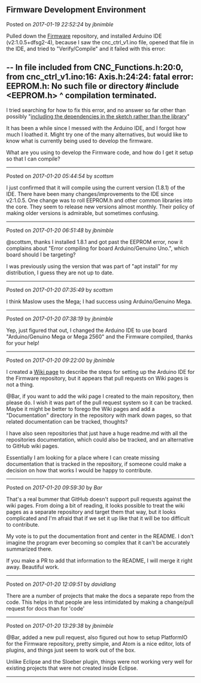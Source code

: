## Firmware Development Environment
Posted on *2017-01-19 22:52:24* by *jbnimble*

Pulled down the [Firmware](https://github.com/MaslowCNC/Firmware) repository, and installed Arduino IDE (v2:1.0.5+dfsg2-4), because I saw the cnc_ctrl_v1.ino file, opened that file in the IDE, and tried to "Verify/Compile" and it failed with this error:

--
In file included from CNC_Functions.h:20:0,
                 from cnc_ctrl_v1.ino:16:
Axis.h:24:24: fatal error: EEPROM.h: No such file or directory
     #include <EEPROM.h>
                        ^
compilation terminated.
--
I tried searching for how to fix this error, and no answer so far other than possibly "[including the dependencies in the sketch rather than the library](http://forum.arduino.cc/index.php/topic,46552.0.html)"

It has been a while since I messed with the Arduino IDE, and I forgot how much I loathed it. Might try one of the many alternatives, but would like to know what is currently being used to develop the firmware.

What are you using to develop the Firmware code, and how do I get it setup so that I can compile?

---

Posted on *2017-01-20 05:44:54* by *scottsm*

I just confirmed that it will compile using the current version (1.8.1) of the IDE. There have been many changes/improvements to the IDE since v2:1.0.5. One change was to roll EEPROM.h and other common libraries into the core. They seem to release new versions almost monthly. Their policy of making older versions is admirable, but sometimes confusing.

---

Posted on *2017-01-20 06:51:48* by *jbnimble*

@scottsm, thanks I installed 1.8.1 and got past the EEPROM error, now it complains about "Error compiling for board Arduino/Genuino Uno.", which board should I be targeting?

I was previously using the version that was part of "apt install" for my distribution, I guess they are not up to date.

---

Posted on *2017-01-20 07:35:49* by *scottsm*

I think Maslow uses the Mega; I had success using Arduino/Genuino Mega.

---

Posted on *2017-01-20 07:38:19* by *jbnimble*

Yep, just figured that out, I changed the Arduino IDE to use board "Arduino/Genuino Mega or Mega 2560" and the Firmware compiled, thanks for your help!

---

Posted on *2017-01-20 09:22:00* by *jbnimble*

I created a [Wiki page](https://github.com/jbnimble/Firmware/wiki/Development-Environment) to describe the steps for setting up the Arduino IDE for the Firmware repository, but it appears that pull requests on Wiki pages is not a thing.

@Bar, if you want to add the wiki page I created to the main repository, then please do. I wish it was part of the pull request system so it can be tracked. Maybe it might be better to forego the Wiki pages and add a "Documentation" directory in the repository with mark down pages, so that related documentation can be tracked, thoughts?

I have also seen repositories that just have a huge readme.md with all the repositories documentation, which could also be tracked, and an alternative to GitHub wiki pages.

Essentially I am looking for a place where I can create missing documentation that is tracked in the repository, if someone could make a decision on how that works I would be happy to contribute.

---

Posted on *2017-01-20 09:59:30* by *Bar*

That's a real bummer that GitHub doesn't support pull requests against the wiki pages. From doing a bit of reading, it looks possible to treat the wiki pages as a separate repository and target them that way, but it looks complicated and I'm afraid that if we set it up like that it will be too difficult to contribute. 

My vote is to put the documentation front and center in the README. I don't imagine the program ever becoming so complex that it can't be accurately summarized there. 

If you make a PR to add that information to the README, I will merge it right away. Beautiful work.

---

Posted on *2017-01-20 12:09:51* by *davidlang*

There are a number of projects that make the docs a separate repo from the code. This helps in that people are less intimidated by making a change/pull request for docs than for 'code'

---

Posted on *2017-01-20 13:29:38* by *jbnimble*

@Bar, added a new pull request, also figured out how to setup PlatformIO for the Firmware repository, pretty simple, and Atom is a nice editor, lots of plugins, and things just seem to work out of the box. 

Unlike Eclipse and the Sloeber plugin, things were not working very well for existing projects that were not created inside Eclipse.

---

